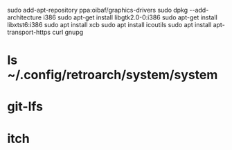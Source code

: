 sudo add-apt-repository ppa:oibaf/graphics-drivers
sudo dpkg --add-architecture i386
sudo apt-get install libgtk2.0-0:i386
sudo apt-get install libxtst6:i386
sudo apt install xcb
sudo apt install icoutils 
sudo apt install apt-transport-https curl gnupg
# ls ~/.config/retroarch/system/system
# git-lfs
# itch
# 
